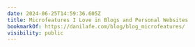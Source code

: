 ```yaml
---
date: 2024-06-25T14:59:36.605Z
title: Microfeatures I Love in Blogs and Personal Websites
bookmarkOf: https://danilafe.com/blog/blog_microfeatures/
visibility: public
---
```

